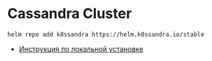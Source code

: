 # Cassandra Cluster

```
helm repo add k8ssandra https://helm.k8ssandra.io/stable
```

* [Инструкция по локальной установке](https://docs.k8ssandra.io/install/local/)
